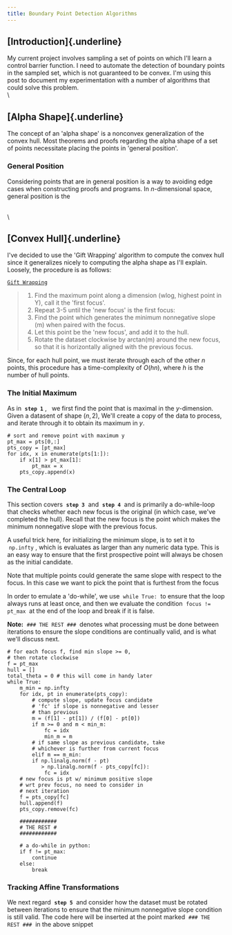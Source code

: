 ```yaml
---
title: Boundary Point Detection Algorithms
---
```


## [Introduction]{.underline} ##

My current project involves sampling a set of points on which I'll learn a 
control barrier function. I need to automate the detection of boundary
points in the sampled set, which is not guaranteed to be convex. I'm using
this post to document my experimentation with a number of algorithms that
could solve this problem.
\
\

## [Alpha Shape]{.underline} ##

The concept of an 'alpha shape' is a nonconvex generalization of the convex 
hull. Most theorems and proofs regarding the alpha shape of a set of points
necessitate placing the points in 'general position'.


<section class="indent">

### General Position ###

Considering points that are in general position is a way to avoiding edge 
cases when constructing proofs and programs. In $n$-dimensional space, general
position is the 

</section>

\
\

## [Convex Hull]{.underline} ##

I've decided to use the 'Gift Wrapping' algorithm to compute the convex hull
since it generalizes nicely to computing the alpha shape as I'll explain.
Loosely, the procedure is as follows:

<u>

	Gift Wrapping

</u>

> 	1. Find the maximum point along a dimension 
>	   (wlog, highest point in Y), call it
>	   the 'first focus'.
> 	2. Repeat 3-5 until the 'new focus' is the 
>	   first focus:
>	3. Find the point which generates the minimum 
>	   nonnegative slope (m) when paired with the 
>	   focus.
>	4. Let this point be the 'new focus', and add 
> 	   it to the hull.
>	5. Rotate the dataset clockwise by arctan(m) 
> 	   around the new focus, so that it is 
>	   horizontally aligned with the previous 
>	   focus.

Since, for each hull point, we must iterate through each of the other $n$
points, this procedure has a time-complexity of $O(hn)$, where $h$ is the 
number of hull points.

<section class="indent">

### The Initial Maximum ###

As in &nbsp;<b>`step 1`</b>&nbsp;, &nbsp; we first find the point that 
is maximal in the $y$-dimension. Given a datasent of shape $(n,2)$, We'll 
create a copy of the data to process, and iterate through it to obtain its 
maximum in $y$.

```{.python}
# sort and remove point with maximum y
pt_max = pts[0,:]
pts_copy = [pt_max]
for idx, x in enumerate(pts[1:]):
	if x[1] > pt_max[1]:
		pt_max = x
	pts_copy.append(x)	
```

### The Central Loop ###

This section covers &nbsp;<b>`step 3`</b>&nbsp; and &nbsp;<b>`step 4`</b>&nbsp; 
and is primarily a do-while-loop that checks whether each new focus is the 
original (in which case, we've completed the hull). Recall that the new focus 
is the point which makes the minimum nonnegative slope with the previous
focus. 

A useful trick here, for initializing the minimum slope, is to set it
to &nbsp;`np.infty`&nbsp;, which is evaluates as larger than any numeric data 
type. This is an easy way to ensure that the first prospective point will 
always be chosen as the initial candidate.

Note that multiple points could generate the same slope with respect to the 
focus. In this case we want to pick the point that is furthest from the focus

In order to emulate a 'do-while', we use &nbsp;`while True:`&nbsp; to ensure 
that the loop always runs at least once, and then we evaluate the condition 
&nbsp;`focus != pt_max`&nbsp; at the end of the loop and break if it is false.

<b>Note:</b> &nbsp;`### THE REST ###`&nbsp; denotes what processing must be
done between iterations to ensure the slope conditions are continually valid,
and is what we'll discuss next.

```{.python}
# for each focus f, find min slope >= 0, 
# then rotate clockwise
f = pt_max
hull = []
total_theta = 0 # this will come in handy later
while True:
	m_min = np.infty
	for idx, pt in enumerate(pts_copy):
		# compute slope, update focus candidate 
		# 'fc' if slope is nonnegative and lesser 
		# than previous
		m = (f[1] - pt[1]) / (f[0] - pt[0])
		if m >= 0 and m < min_m:
			fc = idx
			min_m = m 
		# if same slope as previous candidate, take
		# whichever is further from current focus
		elif m == m_min:
		if np.linalg.norm(f - pt) 
		   > np.linalg.norm(f - pts_copy[fc]):
			fc = idx            
	# new focus is pt w/ minimum positive slope 
	# wrt prev focus, no need to consider in 
	# next iteration
	f = pts_copy[fc]
	hull.append(f)
	pts_copy.remove(fc)

	############
	# THE REST #
	############

	# a do-while in python:
	if f != pt_max:
		continue
	else:
		break 	
```

### Tracking Affine Transformations ###

We next regard &nbsp;<b>`step 5`</b>&nbsp; and consider how the dataset must be
rotated between iterations to ensure that the minimum nonnegative slope 
condition is still valid. The code here will be inserted at the point 
marked &nbsp;`### THE REST ###`&nbsp; in the above snippet

</section>
